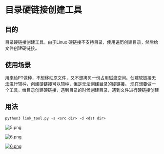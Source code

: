 # 目录硬链接创建工具

## 目的

目录硬链接创建工具。由于Linux 硬链接不支持目录，使用遍历创建目录，然后给文件创建硬链接。

## 使用场景

用来给PT做种，不想移动原文件，又不想拷贝一份占用磁盘空间。创建软链接无法进行辅种，创建硬链接可以辅种，但是无法创建目录的硬链接。
现在想要做一个工具，给目录创建硬链接，遇到目录的时候创建目录，遇到文件进行硬链接创建

## 用法

```shell
python3 link_tool.py -s <src dir> -d <dst dir>
```

![5.png](https://z4a.net/images/2020/03/16/5.png)

![6.png](https://z4a.net/images/2020/03/16/6.png)

[![6.png](https://z4a.net/images/2020/03/16/6.png)](https://z4a.net/image/eCtwcJ)

